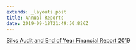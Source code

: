 ```yaml
---
extends: _layouts.post
title: Annual Reports
date: 2019-09-18T21:49:50.826Z
---
```

[Silks Audit and End of Year Financial Report 201](https://res.cloudinary.com/ruapehu-college/image/upload/v1595196598/Annual_Report_2019_btmzfw.pdf)9
